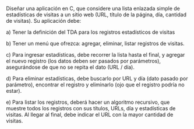 Diseñar una aplicación en C, que considere una lista enlazada simple de estadísticas de visitas a un sitio web (URL, título de la página, día, cantidad de visitas). Su aplicación debe:

a) Tener la definición del TDA para los registros estadísticos de visitas

b) Tener un menú que ofrezca: agregar, eliminar, listar registros de visitas.

c) Para ingresar estadísticas, debe recorrer la lista hasta el final, y agregar el nuevo registro (los datos deben ser pasados por parámetros), asegurándose de que no se repita el dato (URL / día).

d) Para eliminar estadísticas, debe buscarlo por URL y día (dato pasado por parámetro), encontrar el registro y eliminarlo (ojo que el registro podría no estar).

e) Para listar los registros, deberá hacer un algoritmo recursivo, que muestre todos los registros con sus títulos, URLs, día y estadísticas de visitas. Al llegar al final, debe indicar el URL con la mayor cantidad de visitas.
